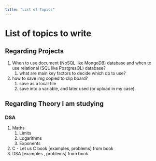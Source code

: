 ```yaml
---
title: "List of Topics"
---
```


# List of topics to write


## Regarding Projects

1. When  to use document (NoSQL like MongoDB) database and when to use relational (SQL like PostgresQL) database?
   1. what are main key factors to decide which db to use?
2. how to save img copied to clip board? 
   1. save as a local file 
   2. save into a variable, and later used (or upload in my case).

## Regarding Theory I am studying

### DSA 

1. Maths
   1. Limits
   2. Logarithms
   3. Exponents
2. C - Let us C book [examples, problems] from book
3. DSA [examples , problems] from book